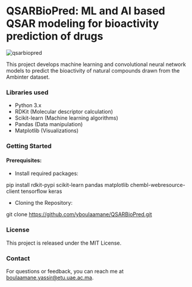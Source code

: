 # QSARBioPred: ML and AI based QSAR modeling for bioactivity prediction of drugs
![qsarbiopred](https://github.com/yboulaamane/QSARBioPred/assets/7014404/39099ead-8970-45ec-aa0c-5879089b4b69)

This project develops machine learning and convolutional neural network models to predict the bioactivity of natural compounds drawn from the Ambinter dataset.

### Libraries used

- Python 3.x
- RDKit (Molecular descriptor calculation)
- Scikit-learn (Machine learning algorithms)
- Pandas (Data manipulation)
- Matplotlib (Visualizations)

### Getting Started

#### Prerequisites:

- Install required packages:

pip install rdkit-pypi scikit-learn pandas matplotlib chembl-webresource-client tensorflow keras

- Cloning the Repository:

git clone https://github.com/yboulaamane/QSARBioPred.git

### License

This project is released under the MIT License.

### Contact

For questions or feedback, you can reach me at boulaamane.yassir@etu.uae.ac.ma.
